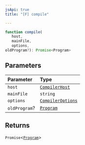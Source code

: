 ```yaml
---
jsApi: true
title: "[F] compile"

---
```

```ts
function compile(
   host, 
   mainFile, 
   options, 
oldProgram?): Promise<Program>
```

## Parameters

| Parameter | Type |
| :------ | :------ |
| `host` | [`CompilerHost`](../interfaces/CompilerHost.md) |
| `mainFile` | `string` |
| `options` | [`CompilerOptions`](../interfaces/CompilerOptions.md) |
| `oldProgram`? | [`Program`](../interfaces/Program.md) |

## Returns

`Promise`<[`Program`](../interfaces/Program.md)\>
